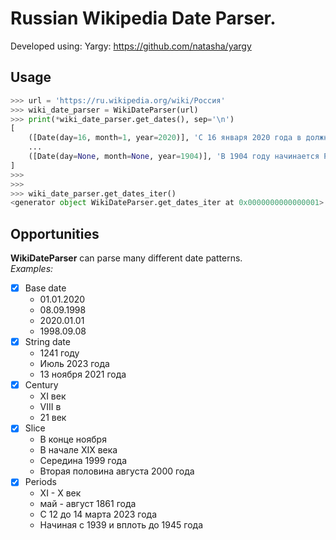 # Russian Wikipedia Date Parser.

Developed using: Yargy: https://github.com/natasha/yargy

## Usage
``` python
>>> url = 'https://ru.wikipedia.org/wiki/Россия'
>>> wiki_date_parser = WikiDateParser(url)
>>> print(*wiki_date_parser.get_dates(), sep='\n')
[
    ([Date(day=16, month=1, year=2020)], 'C 16 января 2020 года в должности председателя правительства находится Михаил Мишустин.')
    ...
    ([Date(day=None, month=None, year=1904)], 'В 1904 году начинается Русско-японская война.')
]
>>>
>>>
>>> wiki_date_parser.get_dates_iter()
<generator object WikiDateParser.get_dates_iter at 0x0000000000000001>
```

## Opportunities
__WikiDateParser__ can parse many different date patterns.<br>
*Examples:*
-[x] Base date
  - 01.01.2020
  - 08.09.1998
  - 2020.01.01
  - 1998.09.08
-[x] String date
  - 1241 году
  - Июль 2023 года
  - 13 ноября 2021 года
-[x] Сentury
  - XI век
  - VIII в
  - 21 век
-[x] Slice
  - В конце ноября
  - В начале XIX века
  - Середина 1999 года
  - Вторая половина августа 2000 года
-[x] Periods
  - XI - X век
  - май - август 1861 года
  - С 12 до 14 марта 2023 года
  - Начиная с 1939 и вплоть до 1945 года